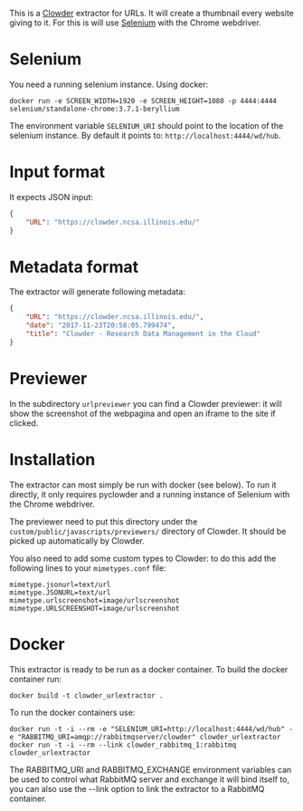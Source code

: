 This is a [Clowder](https://clowder.ncsa.illinois.edu) extractor for URLs. It will create a thumbnail
every website giving to it. For this is will use [Selenium](https://seleniumhq.github.io) with the Chrome webdriver.

# Selenium

You need a running selenium instance. Using docker:
```
docker run -e SCREEN_WIDTH=1920 -e SCREEN_HEIGHT=1080 -p 4444:4444 selenium/standalone-chrome:3.7.1-beryllium
```
The environment variable `SELENIUM_URI` should point to the location of the selenium instance. By default
it points to: `http://localhost:4444/wd/hub`.

# Input format

It expects JSON input:
```json
{
    "URL": "https://clowder.ncsa.illinois.edu/"
}
```

# Metadata format

The extractor will generate following metadata:
```json
{
    "URL": "https://clowder.ncsa.illinois.edu/",
    "date": "2017-11-23T20:58:05.799474",
    "title": "Clowder - Research Data Management in the Cloud"
}
```

# Previewer

In the subdirectory `urlpreviewer` you can find a Clowder previewer: it will show the screenshot
of the webpagina and open an iframe to the site if clicked.

# Installation

The extractor can most simply be run with docker (see below). To run it directly, it only requires pyclowder and
a running instance of Selenium with the Chrome webdriver.

The previewer need to put this directory under the `custom/public/javascripts/previewers/` directory of Clowder.
It should be picked up automatically by Clowder.

You also need to add some custom types to Clowder: to do this add the following lines
to your `mimetypes.conf` file:
```
mimetype.jsonurl=text/url
mimetype.JSONURL=text/url
mimetype.urlscreenshot=image/urlscreenshot
mimetype.URLSCREENSHOT=image/urlscreenshot
```

# Docker

This extractor is ready to be run as a docker container. To build the docker container run:

```
docker build -t clowder_urlextractor .
```

To run the docker containers use:

```
docker run -t -i --rm -e "SELENIUM_URI=http://localhost:4444/wd/hub" -e "RABBITMQ_URI=amqp://rabbitmqserver/clowder" clowder_urlextractor
docker run -t -i --rm --link clowder_rabbitmq_1:rabbitmq clowder_urlextractor
```

The RABBITMQ_URI and RABBITMQ_EXCHANGE environment variables can be used to control what RabbitMQ server and exchange it will bind
itself to, you can also use the --link option to link the extractor to a RabbitMQ container.

